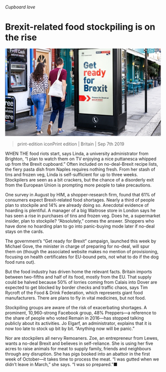 ###### Cupboard love

# Brexit-related food stockpiling is on the rise 

![image](images/20190907_brp504.jpg) 

> print-edition iconPrint edition | Britain | Sep 7th 2019 

WHEN THE food riots start, says Linda, a university administrator from Brighton, “I plan to watch them on TV enjoying a nice puttanesca whipped up from the Brexit cupboard.” Often included on no-deal-Brexit recipe lists, the fiery pasta dish from Naples requires nothing fresh. From her stash of tins and frozen veg, Linda is self-sufficient for up to three weeks. Stockpilers are seen as a bit crackers, but the chance of a disorderly exit from the European Union is prompting more people to take precautions. 

One survey in August by HIM, a shopper-research firm, found that 61% of consumers expect Brexit-related food shortages. Nearly a third of people plan to stockpile and 14% are already doing so. Anecdotal evidence of hoarding is plentiful. A manager of a big Waitrose store in London says he has seen a rise in purchases of tins and frozen veg. Does he, a supermarket insider, plan to stockpile? “Absolutely,” comes the answer. Shoppers who have done no hoarding plan to go into panic-buying mode later if no-deal stays on the cards. 

The government’s “Get ready for Brexit” campaign, launched this week by Michael Gove, the minister in charge of preparing for no-deal, will spur them on (though the associated website makes no mention of provisioning, focusing on health certificates for EU-bound pets, not what to do if the dog food runs out). 

But the food industry has driven home the relevant facts. Britain imports between two-fifths and half of its food, mostly from the EU. That supply could be halved because 50% of lorries coming from Calais into Dover are expected to get blocked by border checks and traffic chaos, says Tim Rycroft of the Food & Drink Federation, which represents giant food manufacturers. There are plans to fly in vital medicines, but not food. 

Stockpiling groups are aware of the risk of exacerbating shortages. A prominent, 10,960-strong Facebook group, 48% Preppers—a reference to the share of people who voted Remain in 2016—has stopped talking publicly about its activities. Jo Elgarf, an administrator, explains that it is now too late to stock up bit by bit. “Anything now will be panic.” 

Nor are stockpilers all nervy Remoaners. Zoe, an entrepreneur from Lewes, wants a no-deal Brexit and believes in self-reliance. She is using her five acres to raise animals for meat to supply family, friends and neighbours through any disruption. She has pigs booked into an abattoir in the first week of October—it takes time to process the meat. “I was gutted when we didn’t leave in March,” she says. “I was so prepared.”■ 


